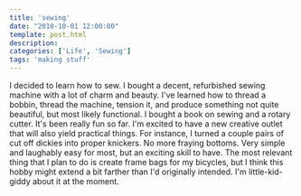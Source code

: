 ```yaml
---
title: 'sewing'
date: "2010-10-01 12:00:00"
template: post.html
description: 
categories: ['Life', 'Sewing']
tags: 'making stuff'
---
```


I decided to learn how to sew. I bought a decent, refurbished sewing machine with a lot of charm and beauty. I've learned how to thread a bobbin, thread the machine, tension it, and produce something not quite beautiful, but most likely functional. I bought a book on sewing and a rotary cutter. It's been really fun so far. I'm excited to have a new creative outlet that will also yield practical things. For instance, I turned a couple pairs of cut off dickies into proper knickers. No more fraying bottoms. Very simple and laughably easy for most, but an exciting skill to have. The most relevant thing that I plan to do is create frame bags for my bicycles, but I think this hobby might extend a bit farther than I'd originally intended. I'm little-kid-giddy about it at the moment.